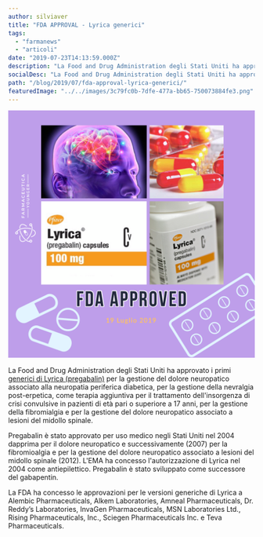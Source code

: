 ```yaml
---
author: silviaver
title: "FDA APPROVAL - Lyrica generici"
tags:
  - "farmanews"
  - "articoli"
date: "2019-07-23T14:13:59.000Z"
description: "La Food and Drug Administration degli Stati Uniti ha approvato i primi generici di Lyrica (pregabalin) per la gestione del dolore neuropatico associato alla neuropatia periferica diabetica, per la gestione della nevralgia post-erpetica, come terapia aggiuntiva per il trattamento dell'insorgenza parziale convulsioni in pazienti di età pari o superiore a 17 anni, per la gestione della fibromialgia e per la gestione del dolore neuropatico associato a lesioni del midollo spinale."
socialDesc: "La Food and Drug Administration degli Stati Uniti ha approvato i primi generici di Lyrica (pregabalin) per la gestione del dolore neuropatico associato alla neuropatia periferica diabetica, per la gestione della nevralgia post-erpetica, come terapia aggiuntiva per il trattamento dell'insorgenza parziale convulsioni in pazienti di età pari o superiore a 17 anni, per la gestione della fibromialgia e per la gestione del dolore neuropatico associato a lesioni del midollo spinale."
path: "/blog/2019/07/fda-approval-lyrica-generici/"
featuredImage: "../../images/3c79fc0b-7dfe-477a-bb65-750073884fe3.png"
---
```


![](../../images/3c79fc0b-7dfe-477a-bb65-750073884fe3.png)

La Food and Drug Administration degli Stati Uniti ha approvato i primi [generici di Lyrica (pregabalin)](https://www.fda.gov/news-events/press-announcements/fda-approves-first-generics-lyrica) per la gestione del dolore neuropatico associato alla neuropatia periferica diabetica, per la gestione della nevralgia post-erpetica, come terapia aggiuntiva per il trattamento dell'insorgenza di crisi convulsive in pazienti di età pari o superiore a 17 anni, per la gestione della fibromialgia e per la gestione del dolore neuropatico associato a lesioni del midollo spinale.

Pregabalin è stato approvato per uso medico negli Stati Uniti nel 2004 dapprima per il dolore neuropatico e successivamente (2007) per la fibromioalgia e per la gestione del dolore neuropatico associato a lesioni del midollo spinale (2012). L'EMA ha concesso l'autorizzazione di Lyrica nel 2004 come antiepilettico. Pregabalin è stato sviluppato come successore del gabapentin.

La FDA ha concesso le approvazioni per le versioni generiche di Lyrica a Alembic Pharmaceuticals, Alkem Laboratories, Amneal Pharmaceuticals, Dr. Reddy’s Laboratories, InvaGen Pharmaceuticals, MSN Laboratories Ltd., Rising Pharmaceuticals, Inc., Sciegen Pharmaceuticals Inc. e Teva Pharmaceuticals.
